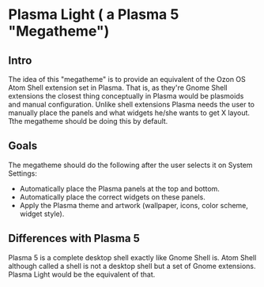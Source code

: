 # Plasma Light ( a Plasma 5 "Megatheme")

## Intro

The idea of this "megatheme" is to provide an equivalent of the Ozon OS Atom Shell extension set in Plasma. That is, as they're Gnome Shell extensions the closest thing conceptually in Plasma would be plasmoids and manual configuration. Unlike shell extensions Plasma needs the user to manually place the panels and what widgets he/she wants to get X layout. Tthe megatheme should be doing this by default.

## Goals

The megatheme should do the following after the user selects it on System Settings:

* Automatically place the Plasma panels at the top and bottom.
* Automatically place the correct widgets on these panels.
* Apply the Plasma theme and artwork (wallpaper, icons, color scheme, widget style).

## Differences with Plasma 5

Plasma 5 is a complete desktop shell exactly like Gnome Shell is. Atom Shell although called a shell is not a desktop shell but a set of Gnome extensions. Plasma Light would be the equivalent of that.
